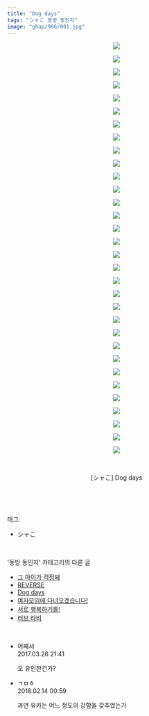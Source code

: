 ```yaml
---
title: "Dog days"
tags: "シャこ 동방_동인지"
image: "ghap/986/001.jpg"
---
```

<div class="article">
<p style="text-align: center; clear: none; float: none;"><img src="{{ site.nasurl }}/ghap/986/001.jpg"/></p>
<p style="text-align: center; clear: none; float: none;"><img src="{{ site.nasurl }}/ghap/986/002.jpg"/></p>
<p style="text-align: center; clear: none; float: none;"><img src="{{ site.nasurl }}/ghap/986/003.jpg"/></p>
<p style="text-align: center; clear: none; float: none;"><img src="{{ site.nasurl }}/ghap/986/004.jpg"/></p>
<p style="text-align: center; clear: none; float: none;"><img src="{{ site.nasurl }}/ghap/986/005.jpg"/></p>
<p style="text-align: center; clear: none; float: none;"><img src="{{ site.nasurl }}/ghap/986/006.jpg"/></p>
<p style="text-align: center; clear: none; float: none;"><img src="{{ site.nasurl }}/ghap/986/007.jpg"/></p>
<p style="text-align: center; clear: none; float: none;"><img src="{{ site.nasurl }}/ghap/986/008.jpg"/></p>
<p style="text-align: center; clear: none; float: none;"><img src="{{ site.nasurl }}/ghap/986/009.jpg"/></p>
<p style="text-align: center; clear: none; float: none;"><img src="{{ site.nasurl }}/ghap/986/010.jpg"/></p>
<p style="text-align: center; clear: none; float: none;"><img src="{{ site.nasurl }}/ghap/986/011.jpg"/></p>
<p style="text-align: center; clear: none; float: none;"><img src="{{ site.nasurl }}/ghap/986/012.jpg"/></p>
<p style="text-align: center; clear: none; float: none;"><img src="{{ site.nasurl }}/ghap/986/013.jpg"/></p>
<p style="text-align: center; clear: none; float: none;"><img src="{{ site.nasurl }}/ghap/986/014.jpg"/></p>
<p style="text-align: center; clear: none; float: none;"><img src="{{ site.nasurl }}/ghap/986/015.jpg"/></p>
<p style="text-align: center; clear: none; float: none;"><img src="{{ site.nasurl }}/ghap/986/016.jpg"/></p>
<p style="text-align: center; clear: none; float: none;"><img src="{{ site.nasurl }}/ghap/986/017.jpg"/></p>
<p style="text-align: center; clear: none; float: none;"><img src="{{ site.nasurl }}/ghap/986/018.jpg"/></p>
<p style="text-align: center; clear: none; float: none;"><img src="{{ site.nasurl }}/ghap/986/019.jpg"/></p>
<p style="text-align: center; clear: none; float: none;"><img src="{{ site.nasurl }}/ghap/986/020.jpg"/></p>
<p style="text-align: center; clear: none; float: none;"><img src="{{ site.nasurl }}/ghap/986/021.jpg"/></p>
<p style="text-align: center; clear: none; float: none;"><img src="{{ site.nasurl }}/ghap/986/022.jpg"/></p>
<p style="text-align: center; clear: none; float: none;"><img src="{{ site.nasurl }}/ghap/986/023.jpg"/></p>
<p style="text-align: center; clear: none; float: none;"><img src="{{ site.nasurl }}/ghap/986/024.jpg"/></p>
<p style="text-align: center; clear: none; float: none;"><img src="{{ site.nasurl }}/ghap/986/025.jpg"/></p>
<p style="text-align: center; clear: none; float: none;"><img src="{{ site.nasurl }}/ghap/986/026.jpg"/></p>
<p style="text-align: center; clear: none; float: none;"><img src="{{ site.nasurl }}/ghap/986/027.jpg"/></p>
<p style="text-align: center; clear: none; float: none;"><img src="{{ site.nasurl }}/ghap/986/028.jpg"/></p>
<p style="text-align: center; clear: none; float: none;"><img src="{{ site.nasurl }}/ghap/986/029.jpg"/></p>
<p style="text-align: center; clear: none; float: none;"><img src="{{ site.nasurl }}/ghap/986/030.jpg"/></p>
<p style="text-align: center; clear: none; float: none;"><img src="{{ site.nasurl }}/ghap/986/031.jpg"/></p>
<p style="text-align: center; clear: none; float: none;"><img src="{{ site.nasurl }}/ghap/986/032.jpg"/></p>
<p style="text-align: center; clear: none; float: none;"><br/></p>
<p style="text-align: center; clear: none; float: none;">[シャこ] Dog days</p>
<p><br/></p>
</div><br/>
<div class="tagTrail">
<p>태그: </p>
<ul>
<li>シャこ</li>
</ul>
</div><br/>
<div class="another">
<p>'동방 동인지' 카테고리의 다른 글</p>
<ul>
<li><a href="/2016-07-21-ghap_988">그 아이가 걱정돼</a></li>
<li><a href="/2016-07-21-ghap_987">REVERSE</a></li>
<li><a href="/2016-07-21-ghap_986">Dog days</a></li>
<li><a href="/2016-07-21-ghap_985">여자모임에 다녀오겠습니다!</a></li>
<li><a href="/2016-07-21-ghap_984">서로 행복하기를!</a></li>
<li><a href="/2016-07-21-ghap_983">러브 라비</a></li>
</ul>
</div><br/>
<div class="cb_module cb_fluid">
<div class="cb_wrt cb_profile">
<div class="comment">
<ul>
<li class="cb_thumb_off" id="comment14949803">
<div class="cb_comment_area">
<div class="cb_info_area">
<div class="cb_section">
<span class="cb_nick_name">어째서</span>
</div>
<div class="cb_section">
<span class="cb_date">2017.03.26 21:41 </span>
</div>
</div>
<div class="cb_dsc_comment">
<p class="cb_dsc">
											오 유인한건가?
										</p>
</div>
</div></li>
<li class="cb_thumb_off" id="comment15199243">
<div class="cb_comment_area">
<div class="cb_info_area">
<div class="cb_section">
<span class="cb_nick_name">ㄱㅁㅎ</span>
</div>
<div class="cb_section">
<span class="cb_date">2018.02.14 00:59 </span>
</div>
</div>
<div class="cb_dsc_comment">
<p class="cb_dsc">
											과연 유카는 어느 정도의 강함을 갖추었는가
										</p>
</div>
</div></li>
</ul>
</div>
</div><!-- commentList close -->
</div><br/>
